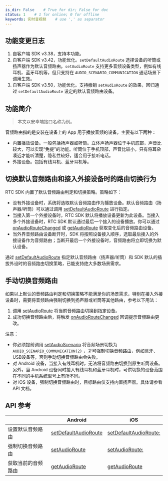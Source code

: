 ```yaml
---
is_dir: False    # True for dir; False for doc
status: 1    # 1 for online; 0 for offline
keywords: 实时音视频    # use ',' as separator
---
```


## 功能变更日志

1. 自客户端 SDK v3.38，支持本功能。
2. 自客户端 SDK v3.42，功能优化。`setDefaultAudioRoute` 选择设备的听筒或扬声器作为默认音频路由。`setAudioRoute` 支持更多音频设备类型，例如有线耳机、蓝牙耳机等，但只支持在 `AUDIO_SCENARIO_COMMUNICATION` 通话场景下调用生效。
3. 自客户端 SDK v3.50，功能优化。支持撤销 `setAudioRoute` 的效果，回归通过 `setDefaultAudioRoute` 设定的默认音频路由设备。

## 功能简介

> 本文以安卓端接口名称为例。

音频路由指的是安装在设备上的 App 用于播放音频的设备。主要有以下两种：
   - 内置播放设备。一般包括扬声器或听筒。立体声扬声器位于手机底部，声音比较大，可以实现“免提”的功能。听筒位于手机顶部，声音比较小，只有将耳朵凑近才能听清楚，隐私性较好，适合用于接听电话。
   - 外接设备。包括有线耳机、蓝牙耳机等。

## 切换默认音频路由和接入外接设备时的路由切换行为

RTC SDK 内置了默认音频路由判定和切换策略。策略如下：

- 没有外接设备时，系统将选取默认音频路由作为播放设备。默认音频路由（扬声器/听筒）可以通过调用 [setDefaultAudioRoute](70080.md#RTCVideo-setdefaultaudioroute) 进行指定。
- 当接入第一个外接设备时，RTC SDK 默认将播放设备更新为此设备。当接入多个外接设备时，RTC SDK 默认通过最后一个接入的设备播放。你可以通过 [onAudioRouteChanged](70081#IRTCVideoEventHandler-onaudioroutechanged) 或 [getAudioRoute](70080.md#RTCVideo-getaudioroute) 获取变化后的音频路由设备。
- 当外界音频路由设备断开时，SDK 将按照设备接入顺序，选取最后接入的外接设备作为音频路由；当断开最后一个外接设备时，音频路由将立即切换为默认设备。

通过 [setDefaultAudioRoute](70080.md#RTCVideo-setdefaultaudioroute) 指定默认音频路由（扬声器/听筒）和 SDK 默认的插拔外设时的音频路由切换策略，已能支持绝大多数场景需求。

## 手动切换音频路由

如果以上默认的音频路由判定和切换策略不能满足你的场景需求，特别在接入外接设备时，需要将音频路由强制切换到扬声器或听筒等其他路由，参考以下用法：

1. 调用 [setAudioRoute](70080.md#RTCVideo-setdefaultaudioroute) 将当前音频路由切换到指定设备。
2. 成功切换音频路由后，将触发 [onAudioRouteChanged](70081.md#IRTCVideoEventHandler-onaudioroutechanged) 回调提示音频路由更改。

注意：

- 你必须提前调用 [setAudioScenario](70080.md#RTCVideo-setaudioscenario) 将音频场景切换为 `AUDIO_SCENARIO_COMMUNICATION(2)` ，才可强制切换音频路由，例如蓝牙、USB设备等，否则手动切换音频路由会失败。
- 对 Android 设备，当接入有线耳机时，无法将音频路由切换到原生听筒设备。另外，当 Android 设备同时接入有线耳机和蓝牙耳机时，可供切换的设备范围在不同的手机系统型号上有所不同。
- 对 iOS 设备，强制切换音频路由时，目标路由仅支持内置扬声器。具体请参看 API 文档。

## API 参考

| | Android | iOS |
| --- | --- | --- |
| 设置默认音频路由   | [setDefaultAudioRoute](70080#RTCVideo-setdefaultaudioroute) | [setDefaultAudioRoute:](70086.md#ByteRTCVideo-setdefaultaudioroute) |
| 强制切换音频路由   | [setAudioRoute](70080#RTCVideo-setdefaultaudioroute)        | [setAudioRoute:](70086.md#ByteRTCVideo-setaudioroute) |
| 获取当前的音频路由 | [getAudioRoute](70080#RTCVideo-getaudioroute)               | [getAudioRoute](70086.md#ByteRTCVideo-getaudioroute) |
